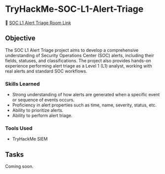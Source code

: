 # TryHackMe-SOC-L1-Alert-Triage
🔗 [SOC L1 Alert Triage Room Link](https://tryhackme.com/room/socl1alerttriage)

## Objective

The SOC L1 Alert Triage project aims to develop a comprehensive understanding of Security Operations Center (SOC) alerts, including their fields, statuses, and classifications. The project also provides hands-on experience performing alert triage as a Level 1 (L1) analyst, working with real alerts and standard SOC workflows.

### Skills Learned

- Strong understanding of how alerts are generated when a specific event or sequence of events occurs.
- Proficiency in alert properties such as time, name, severity, status, etc.
- Ability to prioritize alerts.
- Ability to perform alert triage.

### Tools Used

- TryHackMe SIEM

## Tasks
Coming soon. 
